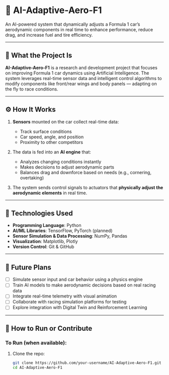 # 🚗 AI-Adaptive-Aero-F1

An AI-powered system that dynamically adjusts a Formula 1 car’s aerodynamic components in real time to enhance performance, reduce drag, and increase fuel and tire efficiency.

---

## 📌 What the Project Is

**AI-Adaptive-Aero-F1** is a research and development project that focuses on improving Formula 1 car dynamics using Artificial Intelligence. The system leverages real-time sensor data and intelligent control algorithms to modify components like front/rear wings and body panels — adapting on the fly to race conditions.

---

## ⚙️ How It Works

1. **Sensors** mounted on the car collect real-time data:
   - Track surface conditions
   - Car speed, angle, and position
   - Proximity to other competitors

2. The data is fed into an **AI engine** that:
   - Analyzes changing conditions instantly
   - Makes decisions to adjust aerodynamic parts
   - Balances drag and downforce based on needs (e.g., cornering, overtaking)

3. The system sends control signals to actuators that **physically adjust the aerodynamic elements** in real time.

---

## 🧰 Technologies Used

- **Programming Language**: Python
- **AI/ML Libraries**: TensorFlow, PyTorch (planned)
- **Sensor Simulation & Data Processing**: NumPy, Pandas
- **Visualization**: Matplotlib, Plotly
- **Version Control**: Git & GitHub

---

## 🔭 Future Plans

- [ ] Simulate sensor input and car behavior using a physics engine
- [ ] Train AI models to make aerodynamic decisions based on real racing data
- [ ] Integrate real-time telemetry with visual animation
- [ ] Collaborate with racing simulation platforms for testing
- [ ] Explore integration with Digital Twin and Reinforcement Learning

---

## 🚀 How to Run or Contribute

### To Run (when available):
1. Clone the repo:
   ```bash
   git clone https://github.com/your-username/AI-Adaptive-Aero-F1.git
   cd AI-Adaptive-Aero-F1
